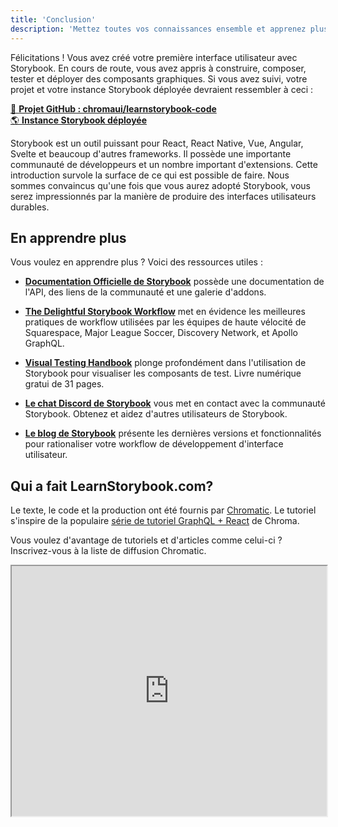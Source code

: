 ```yaml
---
title: 'Conclusion'
description: 'Mettez toutes vos connaissances ensemble et apprenez plus de techniques Storybook'
---
```


Félicitations ! Vous avez créé votre première interface utilisateur avec Storybook. En cours de route, vous avez appris à construire, composer, tester et déployer des composants graphiques. Si vous avez suivi, votre projet et votre instance Storybook déployée devraient ressembler à ceci :

[📕 **Projet GitHub : chromaui/learnstorybook-code**](https://github.com/chromaui/learnstorybook-code/tree/vue)
<br/>
[🌎 **Instance Storybook déployée**](https://clever-banach-415c03.netlify.com/)

Storybook est un outil puissant pour React, React Native, Vue, Angular, Svelte et beaucoup d'autres frameworks. Il possède une importante communauté de développeurs et un nombre important d'extensions. Cette introduction survole la surface de ce qui est possible de faire. Nous sommes convaincus qu'une fois que vous aurez adopté Storybook, vous serez impressionnés par la manière de produire des interfaces utilisateurs durables.

## En apprendre plus

Vous voulez en apprendre plus ? Voici des ressources utiles :

- [**Documentation Officielle de Storybook**](https://storybook.js.org/docs/vue/get-started/introduction) possède une documentation de l'API, des liens de la communauté et une galerie d'addons.

- [**The Delightful Storybook Workflow**](https://blog.hichroma.com/the-delightful-storybook-workflow-b322b76fd07) met en évidence les meilleures pratiques de workflow utilisées par les équipes de haute vélocité de Squarespace, Major League Soccer, Discovery Network, et Apollo GraphQL.

- [**Visual Testing Handbook**](https://www.learnstorybook.com/visual-testing-handbook/) plonge profondément dans l'utilisation de Storybook pour visualiser les composants de test. Livre numérique gratui de 31 pages.

- [**Le chat Discord de Storybook**](https://discord.gg/UUt2PJb) vous met en contact avec la communauté Storybook. Obtenez et aidez d'autres utilisateurs de Storybook.

- [**Le blog de Storybook**](https://medium.com/storybookjs) présente les dernières versions et fonctionnalités pour rationaliser votre workflow de développement d'interface utilisateur.

## Qui a fait LearnStorybook.com?

Le texte, le code et la production ont été fournis par [Chromatic](http://blog.hichroma.com/). Le tutoriel s'inspire de la populaire [série de tutoriel GraphQL + React](https://blog.hichroma.com/graphql-react-tutorial-part-1-6-d0691af25858) de Chroma.

Vous voulez d'avantage de tutoriels et d'articles comme celui-ci ? Inscrivez-vous à la liste de diffusion Chromatic.

<iframe style="height:400px;width:100%;max-width:800px;margin:0px auto;" src="https://upscri.be/bface0?as_embed"></iframe>
